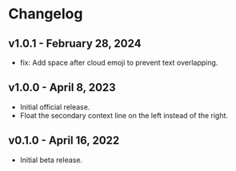 # Changelog

## v1.0.1 - February 28, 2024

- fix: Add space after cloud emoji to prevent text overlapping.

## v1.0.0 - April 8, 2023

- Initial official release.
- Float the secondary context line on the left instead of the right.

## v0.1.0 - April 16, 2022

- Initial beta release.
